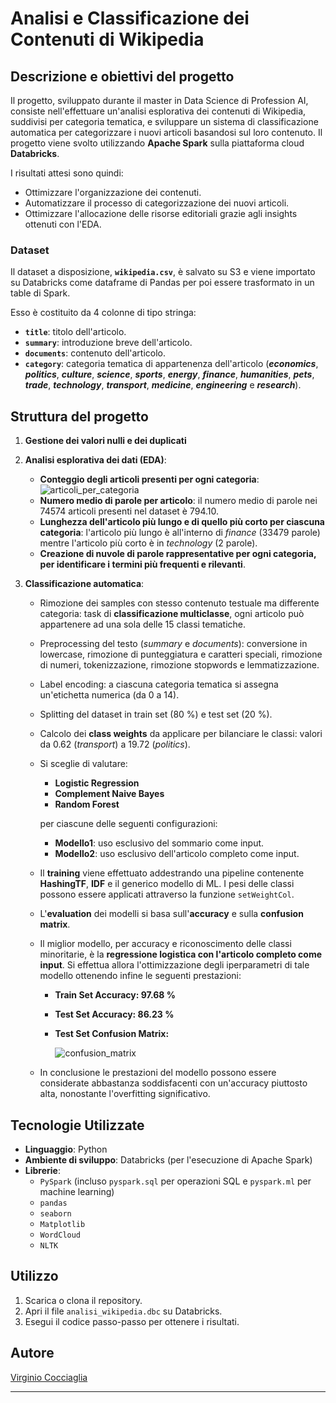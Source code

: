 # Analisi e Classificazione dei Contenuti di Wikipedia

## Descrizione e obiettivi del progetto
Il progetto, sviluppato durante il master in Data Science di Profession AI, consiste nell'effettuare un'analisi esplorativa dei contenuti di Wikipedia, suddivisi per categoria tematica, e sviluppare un sistema di classificazione automatica per categorizzare i nuovi articoli basandosi sul loro contenuto. Il progetto viene svolto utilizzando **Apache Spark** sulla piattaforma cloud **Databricks**.

I risultati attesi sono quindi:
- Ottimizzare l'organizzazione dei contenuti.
- Automatizzare il processo di categorizzazione dei nuovi articoli.
- Ottimizzare l'allocazione delle risorse editoriali grazie agli insights ottenuti con l'EDA.

### Dataset
Il dataset a disposizione, **`wikipedia.csv`**, è salvato su S3 e viene importato su Databricks come dataframe di Pandas per poi essere trasformato in un table di Spark. 

Esso è costituito da 4 colonne di tipo stringa: 
   - **`title`**: titolo dell'articolo.
   - **`summary`**: introduzione breve dell'articolo.
   - **`documents`**: contenuto dell'articolo.
   - **`category`**: categoria tematica di appartenenza dell'articolo (***economics***, ***politics***, ***culture***, ***science***, ***sports***, ***energy***, ***finance***, ***humanities***, ***pets***, ***trade***, ***technology***, ***transport***, ***medicine***, ***engineering*** e ***research***). 

## Struttura del progetto
1. **Gestione dei valori nulli e dei duplicati**
   
2. **Analisi esplorativa dei dati (EDA)**:
   - **Conteggio degli articoli presenti per ogni categoria**: 
   ![articoli_per_categoria](https://github.com/user-attachments/assets/42bb5885-5cfe-4851-aa90-694635c16332)
   - **Numero medio di parole per articolo**: il numero medio di parole nei 74574 articoli presenti nel dataset è 794.10.
   - **Lunghezza dell'articolo più lungo e di quello più corto per ciascuna categoria**: l'articolo più lungo è all'interno di *finance* (33479 parole) mentre l'articolo più corto è in *technology* (2 parole).
   - **Creazione di nuvole di parole rappresentative per ogni categoria, per identificare i termini più frequenti e rilevanti**.
     
3. **Classificazione automatica**:
   - Rimozione dei samples con stesso contenuto testuale ma differente categoria: task di **classificazione multiclasse**, ogni articolo può appartenere ad una sola delle 15 classi tematiche.
   - Preprocessing del testo (*summary* e *documents*): conversione in lowercase, rimozione di punteggiatura e caratteri speciali, rimozione di numeri, tokenizzazione, rimozione stopwords e lemmatizzazione.
   - Label encoding: a ciascuna categoria tematica si assegna un'etichetta numerica (da 0 a 14).
   - Splitting del dataset in train set (80 %) e test set (20 %).
   - Calcolo dei **class weights** da applicare per bilanciare le classi: valori da 0.62 (*transport*) a 19.72 (*politics*).
   - Si sceglie di valutare:
      - **Logistic Regression**
      - **Complement Naive Bayes**
      - **Random Forest**
        
     per ciascune delle seguenti configurazioni:
      - **Modello1**: uso esclusivo del sommario come input.
      - **Modello2**: uso esclusivo dell'articolo completo come input.
        
   - Il **training** viene effettuato addestrando una pipeline contenente **HashingTF**, **IDF** e il generico modello di ML. I pesi delle classi possono essere applicati attraverso la funzione `setWeightCol`. 
   - L'**evaluation** dei modelli si basa sull'**accuracy** e sulla **confusion matrix**.   
   - Il miglior modello, per accuracy e riconoscimento delle classi minoritarie, è la **regressione logistica con l'articolo completo come input**. Si effettua allora l'ottimizzazione degli iperparametri di tale modello ottenendo infine le seguenti prestazioni:
        - **Train Set Accuracy: 97.68 %**
        - **Test Set Accuracy: 86.23 %**
        - **Test Set Confusion Matrix:**

          ![confusion_matrix](https://github.com/user-attachments/assets/a9530645-bbfc-469a-98e9-d3f86dba2161)

   - In conclusione le prestazioni del modello possono essere considerate abbastanza soddisfacenti con un'accuracy piuttosto alta, nonostante l'overfitting significativo.

## Tecnologie Utilizzate  
- **Linguaggio**: Python  
- **Ambiente di sviluppo**: Databricks (per l'esecuzione di Apache Spark)  
- **Librerie**:  
  - `PySpark` (incluso `pyspark.sql` per operazioni SQL e `pyspark.ml` per machine learning)
  - `pandas`
  - `seaborn`
  - `Matplotlib`
  - `WordCloud`  
  - `NLTK`

## Utilizzo  
1. Scarica o clona il repository.
2. Apri il file `analisi_wikipedia.dbc` su Databricks.
3. Esegui il codice passo-passo per ottenere i risultati.

## Autore
[Virginio Cocciaglia](https://github.com/VirginioC)

---
